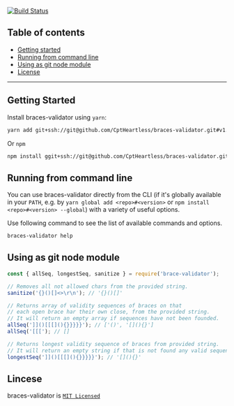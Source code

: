 [![Build Status](https://travis-ci.com/CptHeartless/braces-validator.svg?branch=master)](https://travis-ci.com/CptHeartless/braces-validator)

## Table of contents

- [Getting started](#getting-started)
- [Running from command line](#running-from-command-line)
- [Using as git node module](#using-as-git-node-module)
- [License](#lincese)

---

## Getting Started

Install braces-validator using `yarn`:

```bash
yarn add git+ssh://git@github.com/CptHeartless/braces-validator.git#v1.0.1
```

Or `npm`

```bash
npm install ggit+ssh://git@github.com/CptHeartless/braces-validator.git#v1.0.1
```

## Running from command line

You can use braces-validator directly from the CLI (if it's globally available in your `PATH`, e.g. by `yarn global add <repo>#<version>` or `npm install <repo>#<version> --global`) with a variety of useful options.

Use following command to see the list of available commands and options.

```bash
braces-validator help
```

## Using as git node module

```javascript
const { allSeq, longestSeq, sanitize } = require('brace-validator');

// Removes all not allowed chars from the provided string.
sanitize('{}()[]<>\r\n'); // '{}()[]'

// Returns array of validity sequences of braces on that
// each open brace har their own close, from the provided string.
// It will return an empty array if sequences have not been founded.
allSeq(']]()[[[](){}}}}}'); // ['()', '[](){}']
allSeq('[[['); // []

// Returns longest validity sequence of braces from provided string.
// It will return an empty string if that is not found any valid sequence.
longestSeq(']]()[[[](){}}}}}'); // '[](){}'
```

## Lincese

braces-validator is [`MIT Licensed`](https://github.com/CptHeartless/braces-validator/blob/master/LICENSE)
